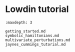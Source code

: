 # Lowdin tutorial

```{toctree}
:maxdepth: 3

getting_started.md
symbolic_hamiltonians.md
multivariate_perturbations.md
jaynes_cummings_tutorial.md
```
